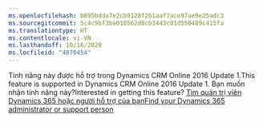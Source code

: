 ```yaml
---
ms.openlocfilehash: b095bdda7e2cb9128f261aaf7ace97ae9e25adc3
ms.sourcegitcommit: 5c4c9bf3ba018562d6cb3443c01d550489c415fa
ms.translationtype: HT
ms.contentlocale: vi-VN
ms.lasthandoff: 10/16/2020
ms.locfileid: "4070454"
---
```

<span data-ttu-id="d0c9f-101">Tính năng này được hỗ trợ trong Dynamics CRM Online 2016 Update 1.</span><span class="sxs-lookup"><span data-stu-id="d0c9f-101">This feature is supported in Dynamics CRM Online 2016 Update 1.</span></span> <span data-ttu-id="d0c9f-102">Bạn muốn nhận tính năng này?</span><span class="sxs-lookup"><span data-stu-id="d0c9f-102">Interested in getting this feature?</span></span> [<span data-ttu-id="d0c9f-103">Tìm quản trị viên Dynamics 365 hoặc người hỗ trợ của bạn</span><span class="sxs-lookup"><span data-stu-id="d0c9f-103">Find your Dynamics 365 administrator or support person</span></span>](https://docs.microsoft.com/dynamics365/customerengagement/on-premises/basics/find-administrator-support)
